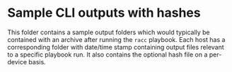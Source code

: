 # Sample CLI outputs with hashes
This folder contains a sample output folders which would typically be
contained with an archive after running the `racc` playbook. Each host
has a corresponding folder with date/time stamp containing output files
relevant to a specific playbook run. It also contains the optional
hash file on a per-device basis.
